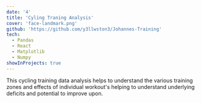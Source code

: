 ```yaml
---
date: '4'
title: 'Cyling Traning Analysis'
cover: 'face-landmark.png'
github: 'https://github.com/y3llwston3/Johannes-Training'
tech:
  - Pandas
  - React
  - Matplotlib
  - Numpy
showInProjects: true
---
```


This cycling training data analysis helps to understand the various training zones and effects of individual workout's helping to understand underlying deficits and potential to improve upon.
